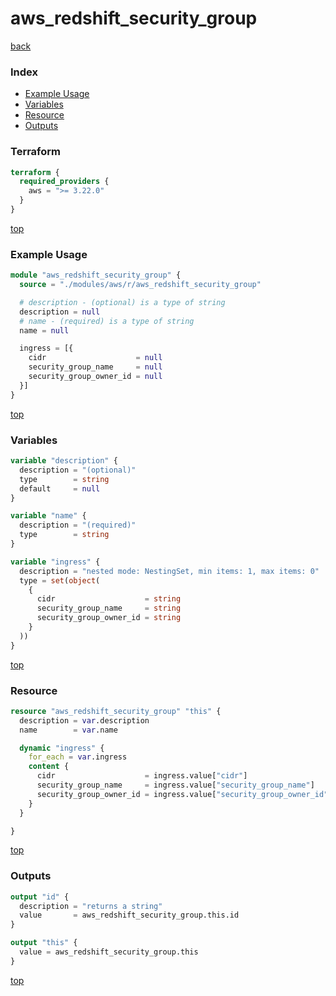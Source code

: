 # aws_redshift_security_group

[back](../aws.md)

### Index

- [Example Usage](#example-usage)
- [Variables](#variables)
- [Resource](#resource)
- [Outputs](#outputs)

### Terraform

```terraform
terraform {
  required_providers {
    aws = ">= 3.22.0"
  }
}
```

[top](#index)

### Example Usage

```terraform
module "aws_redshift_security_group" {
  source = "./modules/aws/r/aws_redshift_security_group"

  # description - (optional) is a type of string
  description = null
  # name - (required) is a type of string
  name = null

  ingress = [{
    cidr                    = null
    security_group_name     = null
    security_group_owner_id = null
  }]
}
```

[top](#index)

### Variables

```terraform
variable "description" {
  description = "(optional)"
  type        = string
  default     = null
}

variable "name" {
  description = "(required)"
  type        = string
}

variable "ingress" {
  description = "nested mode: NestingSet, min items: 1, max items: 0"
  type = set(object(
    {
      cidr                    = string
      security_group_name     = string
      security_group_owner_id = string
    }
  ))
}
```

[top](#index)

### Resource

```terraform
resource "aws_redshift_security_group" "this" {
  description = var.description
  name        = var.name

  dynamic "ingress" {
    for_each = var.ingress
    content {
      cidr                    = ingress.value["cidr"]
      security_group_name     = ingress.value["security_group_name"]
      security_group_owner_id = ingress.value["security_group_owner_id"]
    }
  }

}
```

[top](#index)

### Outputs

```terraform
output "id" {
  description = "returns a string"
  value       = aws_redshift_security_group.this.id
}

output "this" {
  value = aws_redshift_security_group.this
}
```

[top](#index)